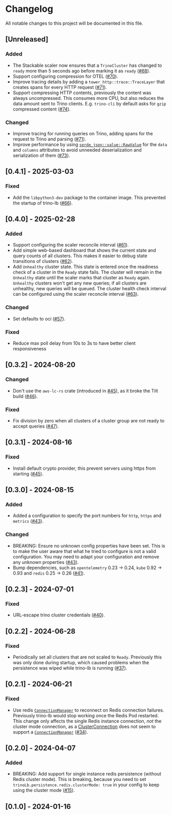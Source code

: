 # Changelog

All notable changes to this project will be documented in this file.

## [Unreleased]

### Added

- The Stackable scaler now ensures that a `TrinoCluster` has changed to `ready` more than 5 seconds
  ago before marking it as `ready` ([#68]).
- Support configuring compression for OTEL ([#70]).
- Improve tracing details by adding a `tower_http::trace::TraceLayer` that creates spans for every HTTP request ([#71]).
- Support compressing HTTP contents, previously the content was always uncompressed.
  This consumes more CPU, but also reduces the data amount sent to Trino clients.
  E.g. `trino-cli` by default asks for `gzip` compressed content ([#74]).

### Changed

- Improve tracing for running queries on Trino, adding spans for the request to Trino and parsing ([#71]).
- Improve performance by using [`serde_json::value::RawValue`](https://docs.rs/serde_json/latest/serde_json/value/struct.RawValue.html) for the `data` and `columns` attributes to avoid unneeded deserialization and serialization of them ([#73]).

[#68]: https://github.com/stackabletech/trino-lb/pull/68
[#70]: https://github.com/stackabletech/trino-lb/pull/70
[#71]: https://github.com/stackabletech/trino-lb/pull/71
[#73]: https://github.com/stackabletech/trino-lb/pull/73
[#74]: https://github.com/stackabletech/trino-lb/pull/74

## [0.4.1] - 2025-03-03

### Fixed

- Add the `libpython3-dev` package to the container image. This prevented the startup of trino-lb ([#66]).

[#66]: https://github.com/stackabletech/trino-lb/pull/66

## [0.4.0] - 2025-02-28

### Added

- Support configuring the scaler reconcile interval ([#61]).
- Add simple web-based dashboard that shows the current state and query counts of all clusters.
  This makes it easier to debug state transitions of clusters ([#62]).
- Add `Unhealthy` cluster state.
  This state is entered once the readiness check of a cluster in the `Ready` state fails.
  The cluster will remain in the `Unhealthy` state until the scaler marks that cluster as `Ready` again.
  `Unhealthy` clusters won't get any new queries; if all clusters are unhealthy, new queries will be queued.
  The cluster health check interval can be configured using the scaler reconcile interval ([#63]).

### Changed

- Set defaults to oci ([#57]).

### Fixed

- Reduce max poll delay from 10s to 3s to have better client responsiveness

[#57]: https://github.com/stackabletech/trino-lb/pull/57
[#61]: https://github.com/stackabletech/trino-lb/pull/61
[#62]: https://github.com/stackabletech/trino-lb/pull/62
[#63]: https://github.com/stackabletech/trino-lb/pull/63

## [0.3.2] - 2024-08-20

### Changed

- Don't use the `aws-lc-rs` crate (introduced in [#45]), as it broke the Tilt build ([#46]).

### Fixed

- Fix division by zero when all clusters of a cluster group are not ready to accept queries ([#47]).

[#46]: https://github.com/stackabletech/trino-lb/pull/46
[#47]: https://github.com/stackabletech/trino-lb/pull/47

## [0.3.1] - 2024-08-16

### Fixed

- Install default crypto provider, this prevent servers using https from starting ([#45]).

[#45]: https://github.com/stackabletech/trino-lb/pull/45

## [0.3.0] - 2024-08-15

### Added

- Added a configuration to specify the port numbers for `http`, `https` and `metrics` ([#43]).

### Changed

- BREAKING: Ensure no unknown config properties have been set. This is to make the user aware that what he tried to configure is not a valid configuration. You may need to adapt your configuration and remove any unknown properties ([#43]).
- Bump dependencies, such as `opentelemetry` 0.23 -> 0.24, `kube` 0.92 -> 0.93 and `redis` 0.25 -> 0.26 ([#41]).

[#41]: https://github.com/stackabletech/trino-lb/pull/41
[#43]: https://github.com/stackabletech/trino-lb/pull/43

## [0.2.3] - 2024-07-01

### Fixed

- URL-escape trino cluster credentials ([#40]).

[#40]: https://github.com/stackabletech/trino-lb/pull/40

## [0.2.2] - 2024-06-28

### Fixed

- Periodically set all clusters that are not scaled to `Ready`. Previously this was only done during startup, which
  caused problems when the persistence was wiped while trino-lb is running ([#37]).

[#37]: https://github.com/stackabletech/trino-lb/pull/37

## [0.2.1] - 2024-06-21

### Fixed

- Use redis [`ConnectionManager`](https://docs.rs/redis/latest/redis/aio/struct.ConnectionManager.html) to reconnect on
  Redis connection failures. Previously trino-lb would stop working once the Redis Pod restarted. This change only
  affects the single Redis instance connection, *not* the cluster mode connection, as a
  [ClusterConnection](https://docs.rs/redis/latest/redis/cluster/struct.ClusterConnection.html) does not seem to support
  a [`ConnectionManager`](https://docs.rs/redis/latest/redis/aio/struct.ConnectionManager.html) ([#34]).

[#34]: https://github.com/stackabletech/trino-lb/pull/34

## [0.2.0] - 2024-04-07

### Added

- BREAKING: Add support for single instance redis persistence (without Redis cluster mode).
  This is breaking, because you need to set `trinoLb.persistence.redis.clusterMode: true` in your config to keep using
  the cluster mode ([#15]).

[#15]: https://github.com/stackabletech/trino-lb/pull/15

## [0.1.0] - 2024-01-16
